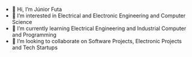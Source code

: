 - 👋 Hi, I’m Júnior Futa
- 👀 I’m interested in Electrical and Electronic Engineering and Computer Science
- 🌱 I’m currently learning Electrical Engineering and Industrial Computer and Programming
- 🤝 I’m looking to collaborate on Software Projects, Electronic Projects and Tech Startups
